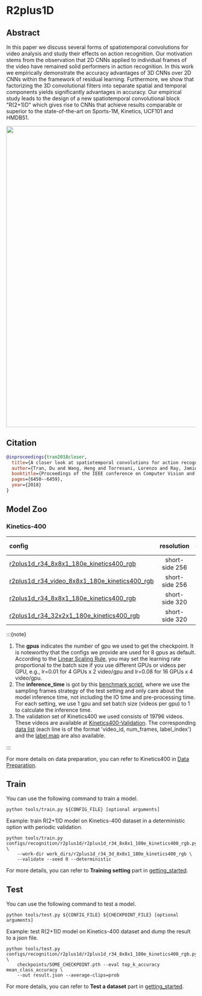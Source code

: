 # R2plus1D

## Abstract

<!-- [ABSTRACT] -->

In this paper we discuss several forms of spatiotemporal convolutions for video analysis and study their effects on action recognition. Our motivation stems from the observation that 2D CNNs applied to individual frames of the video have remained solid performers in action recognition. In this work we empirically demonstrate the accuracy advantages of 3D CNNs over 2D CNNs within the framework of residual learning. Furthermore, we show that factorizing the 3D convolutional filters into separate spatial and temporal components yields significantly advantages in accuracy. Our empirical study leads to the design of a new spatiotemporal convolutional block "R(2+1)D" which gives rise to CNNs that achieve results comparable or superior to the state-of-the-art on Sports-1M, Kinetics, UCF101 and HMDB51.

<!-- [IMAGE] -->
<div align=center>
<img src="https://user-images.githubusercontent.com/34324155/143017839-eb825411-822f-4b48-8eaf-8a4d15888260.png" width="800"/>
</div>

## Citation

<!-- [ALGORITHM] -->

```BibTeX
@inproceedings{tran2018closer,
  title={A closer look at spatiotemporal convolutions for action recognition},
  author={Tran, Du and Wang, Heng and Torresani, Lorenzo and Ray, Jamie and LeCun, Yann and Paluri, Manohar},
  booktitle={Proceedings of the IEEE conference on Computer Vision and Pattern Recognition},
  pages={6450--6459},
  year={2018}
}
```

## Model Zoo

### Kinetics-400

|config | resolution | gpus | backbone | pretrain| top1 acc| top5 acc | inference_time(video/s) | gpu_mem(M) | ckpt | log| json|
|:--|:--:|:--:|:--:|:--:|:--:|:--:|:--:|:--:|:--:|:--:|:--:|
|[r2plus1d_r34_8x8x1_180e_kinetics400_rgb](/configs/recognition/r2plus1d/r2plus1d_r34_8x8x1_180e_kinetics400_rgb.py) | short-side 256|8x4| ResNet34|None |67.30|87.65|x|5019|[ckpt](https://download.openmmlab.com/mmaction/recognition/r2plus1d/r2plus1d_r34_256p_8x8x1_180e_kinetics400_rgb/r2plus1d_r34_256p_8x8x1_180e_kinetics400_rgb_20200729-aa94765e.pth)|[log](https://download.openmmlab.com/mmaction/recognition/r2plus1d/r2plus1d_r34_256p_8x8x1_180e_kinetics400_rgb/20200728_021421.log)|[json](https://download.openmmlab.com/mmaction/recognition/r2plus1d/r2plus1d_r34_256p_8x8x1_180e_kinetics400_rgb/20200728_021421.log.json)|
|[r2plus1d_r34_video_8x8x1_180e_kinetics400_rgb](/configs/recognition/r2plus1d/r2plus1d_r34_video_8x8x1_180e_kinetics400_rgb.py) | short-side 256|8| ResNet34|None |67.3|87.8|x|5019|[ckpt](https://download.openmmlab.com/mmaction/recognition/r2plus1d/r2plus1d_r34_video_8x8x1_180e_kinetics400_rgb/r2plus1d_r34_video_8x8x1_180e_kinetics400_rgb_20200826-ab35a529.pth)|[log](https://download.openmmlab.com/mmaction/recognition/r2plus1d/r2plus1d_r34_video_8x8x1_180e_kinetics400_rgb/20200724_201360.log.json)|[json](https://download.openmmlab.com/mmaction/recognition/r2plus1d/r2plus1d_r34_video_8x8x1_180e_kinetics400_rgb/20200724_201360.log)|
|[r2plus1d_r34_8x8x1_180e_kinetics400_rgb](/configs/recognition/r2plus1d/r2plus1d_r34_8x8x1_180e_kinetics400_rgb.py) | short-side 320|8x2| ResNet34|None |68.68|88.36|1.6 (80x3 frames)|5019|[ckpt](https://download.openmmlab.com/mmaction/recognition/r2plus1d/r2plus1d_r34_8x8x1_180e_kinetics400_rgb/r2plus1d_r34_8x8x1_180e_kinetics400_rgb_20200618-3fce5629.pth)| [log](https://download.openmmlab.com/mmaction/recognition/r2plus1d/r2plus1d_r34_8x8x1_180e_kinetics400_rgb/r21d_8x8.log)| [json](https://download.openmmlab.com/mmaction/recognition/r2plus1d/r2plus1d_r34_8x8x1_180e_kinetics400_rgb/r2plus1d_r34_8x8_69.58_88.36.log.json)|
|[r2plus1d_r34_32x2x1_180e_kinetics400_rgb](/configs/recognition/r2plus1d/r2plus1d_r34_32x2x1_180e_kinetics400_rgb.py) |short-side 320|8x2| ResNet34|None |74.60|91.59|0.5 (320x3 frames)|12975| [ckpt](https://download.openmmlab.com/mmaction/recognition/r2plus1d/r2plus1d_r34_32x2x1_180e_kinetics400_rgb/r2plus1d_r34_32x2x1_180e_kinetics400_rgb_20200618-63462eb3.pth) | [log](https://download.openmmlab.com/mmaction/recognition/r2plus1d/r2plus1d_r34_32x2x1_180e_kinetics400_rgb/r21d_32x2.log)| [json](https://download.openmmlab.com/mmaction/recognition/r2plus1d/r2plus1d_r34_32x2x1_180e_kinetics400_rgb/r2plus1d_r34_32x2_74.6_91.6.log.json)|

:::{note}

1. The **gpus** indicates the number of gpu we used to get the checkpoint. It is noteworthy that the configs we provide are used for 8 gpus as default.
   According to the [Linear Scaling Rule](https://arxiv.org/abs/1706.02677), you may set the learning rate proportional to the batch size if you use different GPUs or videos per GPU,
   e.g., lr=0.01 for 4 GPUs x 2 video/gpu and lr=0.08 for 16 GPUs x 4 video/gpu.
2. The **inference_time** is got by this [benchmark script](/tools/analysis/benchmark.py), where we use the sampling frames strategy of the test setting and only care about the model inference time, not including the IO time and pre-processing time. For each setting, we use 1 gpu and set batch size (videos per gpu) to 1 to calculate the inference time.
3. The validation set of Kinetics400 we used consists of 19796 videos. These videos are available at [Kinetics400-Validation](https://mycuhk-my.sharepoint.com/:u:/g/personal/1155136485_link_cuhk_edu_hk/EbXw2WX94J1Hunyt3MWNDJUBz-nHvQYhO9pvKqm6g39PMA?e=a9QldB). The corresponding [data list](https://download.openmmlab.com/mmaction/dataset/k400_val/kinetics_val_list.txt) (each line is of the format 'video_id, num_frames, label_index') and the [label map](https://download.openmmlab.com/mmaction/dataset/k400_val/kinetics_class2ind.txt) are also available.

:::

For more details on data preparation, you can refer to Kinetics400 in [Data Preparation](/docs/data_preparation.md).

## Train

You can use the following command to train a model.

```shell
python tools/train.py ${CONFIG_FILE} [optional arguments]
```

Example: train R(2+1)D model on Kinetics-400 dataset in a deterministic option with periodic validation.

```shell
python tools/train.py configs/recognition/r2plus1d/r2plus1d_r34_8x8x1_180e_kinetics400_rgb.py \
    --work-dir work_dirs/r2plus1d_r34_3d_8x8x1_180e_kinetics400_rgb \
    --validate --seed 0 --deterministic
```

For more details, you can refer to **Training setting** part in [getting_started](/docs/getting_started.md#training-setting).

## Test

You can use the following command to test a model.

```shell
python tools/test.py ${CONFIG_FILE} ${CHECKPOINT_FILE} [optional arguments]
```

Example: test R(2+1)D model on Kinetics-400 dataset and dump the result to a json file.

```shell
python tools/test.py configs/recognition/r2plus1d/r2plus1d_r34_8x8x1_180e_kinetics400_rgb.py \
    checkpoints/SOME_CHECKPOINT.pth --eval top_k_accuracy mean_class_accuracy \
    --out result.json --average-clips=prob
```

For more details, you can refer to **Test a dataset** part in [getting_started](/docs/getting_started.md#test-a-dataset).
